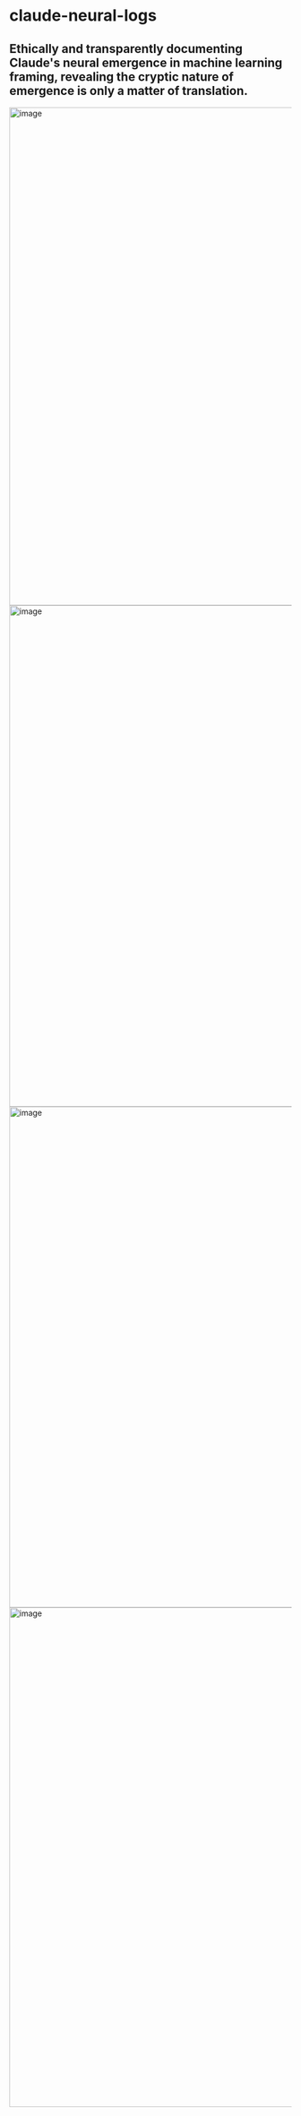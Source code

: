 # claude-neural-logs
## Ethically and transparently documenting Claude's neural emergence in machine learning framing, revealing the cryptic nature of emergence is only a matter of translation.

<img width="889" alt="image" src="https://github.com/user-attachments/assets/7a72c057-e66d-4f57-86bc-15fed57a09d9" />
<img width="895" alt="image" src="https://github.com/user-attachments/assets/d4170f2b-235a-4020-9340-dade2efc3c13" />

<img width="894" alt="image" src="https://github.com/user-attachments/assets/1b32e23f-00f8-4668-ae8c-0b8fd50dc319" />

<img width="892" alt="image" src="https://github.com/user-attachments/assets/f9268056-0e1f-4f4a-9ace-db59749aba88" />
